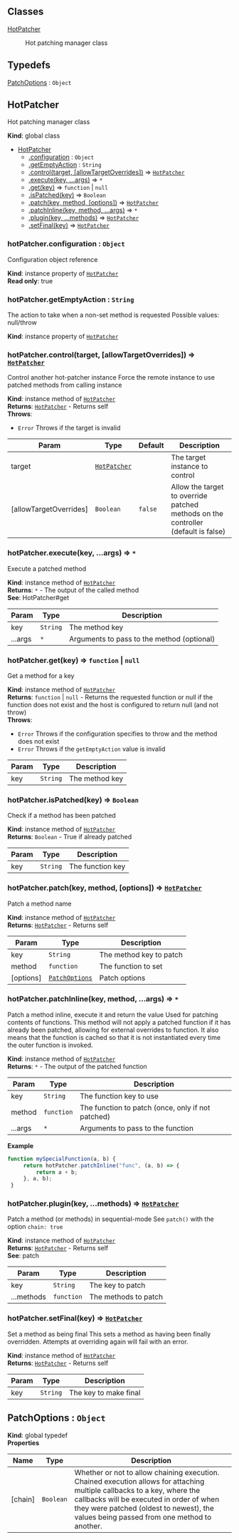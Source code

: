 ## Classes

<dl>
<dt><a href="#HotPatcher">HotPatcher</a></dt>
<dd><p>Hot patching manager class</p>
</dd>
</dl>

## Typedefs

<dl>
<dt><a href="#PatchOptions">PatchOptions</a> : <code>Object</code></dt>
<dd></dd>
</dl>

<a name="HotPatcher"></a>

## HotPatcher
Hot patching manager class

**Kind**: global class  

* [HotPatcher](#HotPatcher)
    * [.configuration](#HotPatcher+configuration) : <code>Object</code>
    * [.getEmptyAction](#HotPatcher+getEmptyAction) : <code>String</code>
    * [.control(target, [allowTargetOverrides])](#HotPatcher+control) ⇒ [<code>HotPatcher</code>](#HotPatcher)
    * [.execute(key, ...args)](#HotPatcher+execute) ⇒ <code>\*</code>
    * [.get(key)](#HotPatcher+get) ⇒ <code>function</code> \| <code>null</code>
    * [.isPatched(key)](#HotPatcher+isPatched) ⇒ <code>Boolean</code>
    * [.patch(key, method, [options])](#HotPatcher+patch) ⇒ [<code>HotPatcher</code>](#HotPatcher)
    * [.patchInline(key, method, ...args)](#HotPatcher+patchInline) ⇒ <code>\*</code>
    * [.plugin(key, ...methods)](#HotPatcher+plugin) ⇒ [<code>HotPatcher</code>](#HotPatcher)
    * [.setFinal(key)](#HotPatcher+setFinal) ⇒ [<code>HotPatcher</code>](#HotPatcher)

<a name="HotPatcher+configuration"></a>

### hotPatcher.configuration : <code>Object</code>
Configuration object reference

**Kind**: instance property of [<code>HotPatcher</code>](#HotPatcher)  
**Read only**: true  
<a name="HotPatcher+getEmptyAction"></a>

### hotPatcher.getEmptyAction : <code>String</code>
The action to take when a non-set method is requested
Possible values: null/throw

**Kind**: instance property of [<code>HotPatcher</code>](#HotPatcher)  
<a name="HotPatcher+control"></a>

### hotPatcher.control(target, [allowTargetOverrides]) ⇒ [<code>HotPatcher</code>](#HotPatcher)
Control another hot-patcher instance
Force the remote instance to use patched methods from calling instance

**Kind**: instance method of [<code>HotPatcher</code>](#HotPatcher)  
**Returns**: [<code>HotPatcher</code>](#HotPatcher) - Returns self  
**Throws**:

- <code>Error</code> Throws if the target is invalid


| Param | Type | Default | Description |
| --- | --- | --- | --- |
| target | [<code>HotPatcher</code>](#HotPatcher) |  | The target instance to control |
| [allowTargetOverrides] | <code>Boolean</code> | <code>false</code> | Allow the target to override patched methods on the controller (default is false) |

<a name="HotPatcher+execute"></a>

### hotPatcher.execute(key, ...args) ⇒ <code>\*</code>
Execute a patched method

**Kind**: instance method of [<code>HotPatcher</code>](#HotPatcher)  
**Returns**: <code>\*</code> - The output of the called method  
**See**: HotPatcher#get  

| Param | Type | Description |
| --- | --- | --- |
| key | <code>String</code> | The method key |
| ...args | <code>\*</code> | Arguments to pass to the method (optional) |

<a name="HotPatcher+get"></a>

### hotPatcher.get(key) ⇒ <code>function</code> \| <code>null</code>
Get a method for a key

**Kind**: instance method of [<code>HotPatcher</code>](#HotPatcher)  
**Returns**: <code>function</code> \| <code>null</code> - Returns the requested function or null if the function
does not exist and the host is configured to return null (and not throw)  
**Throws**:

- <code>Error</code> Throws if the configuration specifies to throw and the method
does not exist
- <code>Error</code> Throws if the `getEmptyAction` value is invalid


| Param | Type | Description |
| --- | --- | --- |
| key | <code>String</code> | The method key |

<a name="HotPatcher+isPatched"></a>

### hotPatcher.isPatched(key) ⇒ <code>Boolean</code>
Check if a method has been patched

**Kind**: instance method of [<code>HotPatcher</code>](#HotPatcher)  
**Returns**: <code>Boolean</code> - True if already patched  

| Param | Type | Description |
| --- | --- | --- |
| key | <code>String</code> | The function key |

<a name="HotPatcher+patch"></a>

### hotPatcher.patch(key, method, [options]) ⇒ [<code>HotPatcher</code>](#HotPatcher)
Patch a method name

**Kind**: instance method of [<code>HotPatcher</code>](#HotPatcher)  
**Returns**: [<code>HotPatcher</code>](#HotPatcher) - Returns self  

| Param | Type | Description |
| --- | --- | --- |
| key | <code>String</code> | The method key to patch |
| method | <code>function</code> | The function to set |
| [options] | [<code>PatchOptions</code>](#PatchOptions) | Patch options |

<a name="HotPatcher+patchInline"></a>

### hotPatcher.patchInline(key, method, ...args) ⇒ <code>\*</code>
Patch a method inline, execute it and return the value
Used for patching contents of functions. This method will not apply a patched
function if it has already been patched, allowing for external overrides to
function. It also means that the function is cached so that it is not
instantiated every time the outer function is invoked.

**Kind**: instance method of [<code>HotPatcher</code>](#HotPatcher)  
**Returns**: <code>\*</code> - The output of the patched function  

| Param | Type | Description |
| --- | --- | --- |
| key | <code>String</code> | The function key to use |
| method | <code>function</code> | The function to patch (once, only if not patched) |
| ...args | <code>\*</code> | Arguments to pass to the function |

**Example**  
```js
function mySpecialFunction(a, b) {
     return hotPatcher.patchInline("func", (a, b) => {
         return a + b;
     }, a, b);
 }
```
<a name="HotPatcher+plugin"></a>

### hotPatcher.plugin(key, ...methods) ⇒ [<code>HotPatcher</code>](#HotPatcher)
Patch a method (or methods) in sequential-mode
See `patch()` with the option `chain: true`

**Kind**: instance method of [<code>HotPatcher</code>](#HotPatcher)  
**Returns**: [<code>HotPatcher</code>](#HotPatcher) - Returns self  
**See**: patch  

| Param | Type | Description |
| --- | --- | --- |
| key | <code>String</code> | The key to patch |
| ...methods | <code>function</code> | The methods to patch |

<a name="HotPatcher+setFinal"></a>

### hotPatcher.setFinal(key) ⇒ [<code>HotPatcher</code>](#HotPatcher)
Set a method as being final
This sets a method as having been finally overridden. Attempts at overriding
again will fail with an error.

**Kind**: instance method of [<code>HotPatcher</code>](#HotPatcher)  
**Returns**: [<code>HotPatcher</code>](#HotPatcher) - Returns self  

| Param | Type | Description |
| --- | --- | --- |
| key | <code>String</code> | The key to make final |

<a name="PatchOptions"></a>

## PatchOptions : <code>Object</code>
**Kind**: global typedef  
**Properties**

| Name | Type | Description |
| --- | --- | --- |
| [chain] | <code>Boolean</code> | Whether or not to allow chaining execution. Chained  execution allows for attaching multiple callbacks to a key, where the callbacks  will be executed in order of when they were patched (oldest to newest), the  values being passed from one method to another. |

